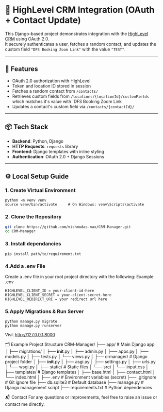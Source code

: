 # 🔗 HighLevel CRM Integration (OAuth + Contact Update)

This Django-based project demonstrates integration with the [HighLevel CRM](https://highlevel.stoplight.io/docs/integrations/0443d7d1a4bd0-overview) using OAuth 2.0.  
It securely authenticates a user, fetches a random contact, and updates the custom field `"DFS Booking Zoom Link"` with the value `"TEST"`.

---

## 🚀 Features

- OAuth 2.0 authorization with HighLevel
- Token and location ID stored in session
- Fetches a random contact from `/contacts/`
- Retrieves custom fields from `/locations/{locationId}/customFields` which matches it's value with 'DFS Booking Zoom Link
- Updates a contact's custom field via `/contacts/{contactId}/`

---

## 📦 Tech Stack

- **Backend**: Python, Django
- **HTTP Requests**: `requests` library
- **Frontend**: Django templates with inline styling
- **Authentication**: OAuth 2.0 + Django Sessions

---

## ⚙️ Local Setup Guide
### 1. Create Virtual Environment
```
python -m venv venv
source venv/bin/activate     # On Windows: venv\Scripts\activate
```
### 2. Clone the Repository

```bash
git clone https://github.com/vishnudas-max/CRM-Manager.git
cd CRM-Manager
```

### 3. Install dependancies
```
pip install path/to/requirement.txt

```

### 4.Add a .env File

Create a .env file in your root project directory with the following:
Example .env
````
HIGHLEVEL_CLIENT_ID = your-client-id-here
HIGHLEVEL_CLIENT_SECRET = your-client-secret-here
HIGHLEVEL_REDIRECT_URI = your redirect url here
````

### 5.Apply Migrations & Run Server
```
python manage.py migrate
python manage.py runserver
```

Visit http://127.0.0.1:8000

🗂️ Example Project Structure
CRM-Manager/
├── app/                          # Main Django app
│   ├── migrations/
│   ├── __init__.py
│   ├── admin.py
│   ├── apps.py
│   ├── models.py
│   ├── tests.py
│   └── views.py
│
├── crmanager/                    # Django project folder
│   ├── __init__.py
│   ├── asgi.py
│   ├── settings.py
│   ├── urls.py
│   └── wsgi.py
│
├── static/                       # Static files
│   └── src/
│       └── input.css
│
├── templates/                    # Django templates
│   ├── base.html
│   ├── contact.html
│   └── index.html
│
├── .env                          # Environment variables (secret)
├── .gitignore                    # Git ignore file
├── db.sqlite3                    # Default database
├── manage.py                     # Django management script
├── requirements.txt              # Python dependencies

📬 Contact
For any questions or improvements, feel free to raise an issue or contact me directly.

